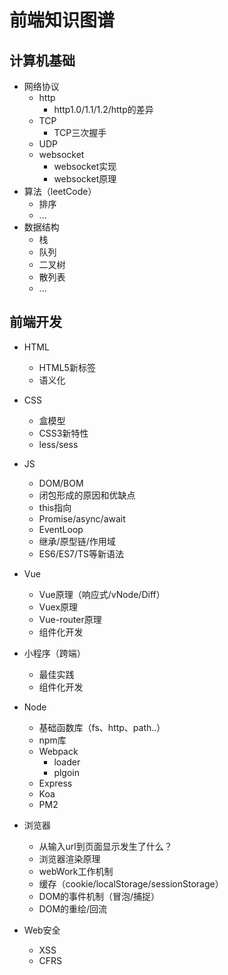 # 前端知识图谱
## 计算机基础

* 网络协议
    * http
        * http1.0/1.1/1.2/http的差异
    * TCP
      * TCP三次握手
    * UDP
    * websocket
        * websocket实现
        * websocket原理
* 算法（leetCode）
    * 排序
    * ...
* 数据结构
    * 栈
    * 队列
    * 二叉树
    * 散列表
    * ...
## 前端开发

* HTML
  * HTML5新标签
  * 语义化
* CSS
  * 盒模型
  * CSS3新特性
  * less/sess

* JS
    * DOM/BOM
    * 闭包形成的原因和优缺点
    * this指向
    * Promise/async/await
    * EventLoop
    * 继承/原型链/作用域
    * ES6/ES7/TS等新语法
* Vue
    * Vue原理（响应式/vNode/Diff）
    * Vuex原理
    * Vue-router原理
    * 组件化开发
* 小程序（跨端）
    * 最佳实践
    * 组件化开发
* Node
    * 基础函数库（fs、http、path..）
    * npm库
    * Webpack
        * loader
        * plgoin
    * Express
    * Koa
    * PM2
* 浏览器
    * 从输入url到页面显示发生了什么？
    * 浏览器渲染原理
    * webWork工作机制
    * 缓存（cookie/localStorage/sessionStorage）
    * DOM的事件机制（冒泡/捕捉）
    * DOM的重绘/回流
* Web安全
  * XSS
  * CFRS
